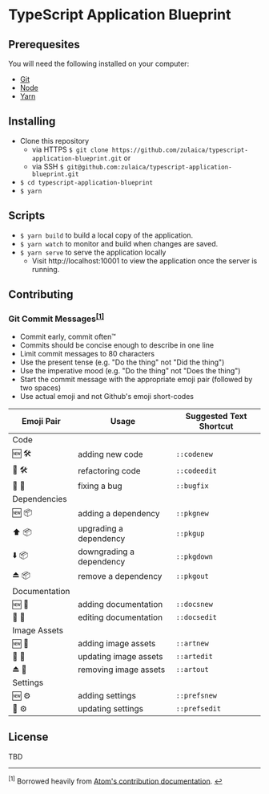 # TypeScript Application Blueprint

## Prerequesites

You will need the following installed on your computer:

- [Git](https://git-scm.com/)
- [Node](https://nodejs.org/)
- [Yarn](https://yarnpkg.com/)

## Installing

- Clone this repository
  - via HTTPS `$ git clone https://github.com/zulaica/typescript-application-blueprint.git` or
  - via SSH `$ git@github.com:zulaica/typescript-application-blueprint.git`
- `$ cd typescript-application-blueprint`
- `$ yarn`

## Scripts

- `$ yarn build` to build a local copy of the application.
- `$ yarn watch` to monitor and build when changes are saved.
- `$ yarn serve` to serve the application locally
  - Visit http://localhost:10001 to view the application once the server is running.

## Contributing

### Git Commit Messages<sup id='anchor1'>[[1]](#footnote1)</sup>

- Commit early, commit often™
- Commits should be concise enough to describe in one line
- Limit commit messages to 80 characters
- Use the present tense (e.g. "Do the thing" not "Did the thing")
- Use the imperative mood (e.g. "Do the thing" not "Does the thing")
- Start the commit message with the appropriate emoji pair (followed by two
  spaces)
- Use actual emoji and not Github's emoji short-codes

| Emoji Pair    | Usage                    | Suggested Text Shortcut |
| ------------- | ------------------------ | ----------------------- |
| Code          |                          |
| 🆕 🛠          | adding new code          | `::codenew`             |
| 🔄 🛠          | refactoring code         | `::codeedit`            |
| 💨 🐛         | fixing a bug             | `::bugfix`              |
| Dependencies  |                          |
| 🆕 📦         | adding a dependency      | `::pkgnew`              |
| ⬆️ 📦         | upgrading a dependency   | `::pkgup`               |
| ⬇️ 📦         | downgrading a dependency | `::pkgdown`             |
| ⏏️ 📦         | remove a dependency      | `::pkgout`              |
| Documentation |                          |
| 🆕 📝         | adding documentation     | `::docsnew`             |
| 🔄 📝         | editing documentation    | `::docsedit`            |
| Image Assets  |                          |
| 🆕 🎨         | adding image assets      | `::artnew`              |
| 🔄 🎨         | updating image assets    | `::artedit`             |
| ⏏️ 🎨         | removing image assets    | `::artout`              |
| Settings      |                          |
| 🆕 ⚙️         | adding settings          | `::prefsnew`            |
| 🔄 ⚙️         | updating settings        | `::prefsedit`           |

## License

TBD

---

<sup id='footnote1'>[1]</sup> Borrowed heavily from [Atom's contribution documentation](https://github.com/atom/atom/blob/master/CONTRIBUTING.md#git-commit-messages). [↩️](#anchor1)
